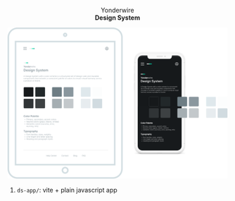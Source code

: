 


<div align=center>
  <p>
    Yonderwire<br>
    <strong>Design System</strong><br>
  </p>
  <img src="images/logo-3.svg" width="500">
</div>

1. `ds-app/`: vite + plain javascript app
